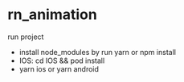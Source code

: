 # rn_animation

run project
- install node_modules by run yarn or npm install
- IOS: cd IOS && pod install
- yarn ios or yarn android
